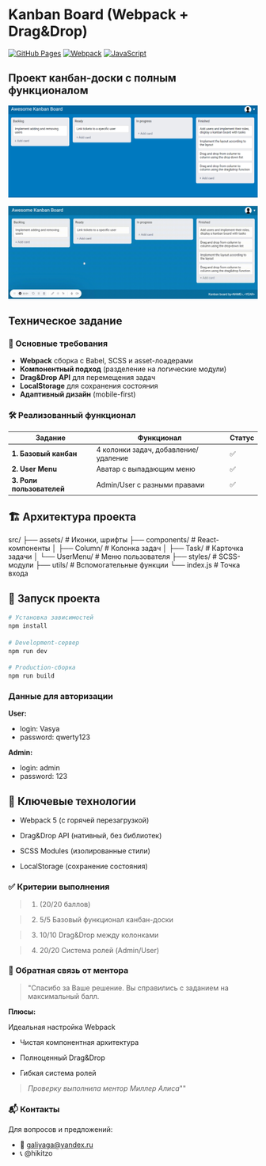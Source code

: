 # Kanban Board (Webpack + Drag&Drop)

[![GitHub Pages](https://img.shields.io/badge/Live_Demo-FF6B6B?style=for-the-badge&logo=github)](https://your-username.github.io/kanban-board)
[![Webpack](https://img.shields.io/badge/Webpack-8DD6F9?style=for-the-badge&logo=webpack)](https://webpack.js.org/)
[![JavaScript](https://img.shields.io/badge/JavaScript-F7DF1E?style=for-the-badge&logo=javascript)](https://developer.mozilla.org/ru/docs/Web/JavaScript)

## Проект канбан-доски с полным функционалом

![Превью приложения](./img/ExampleCanbanBoard.png)

<img src="./img/ScreenityCanban.gif" >

## Техническое задание

### 📌 Основные требования
- **Webpack** сборка с Babel, SCSS и asset-лоадерами
- **Компонентный подход** (разделение на логические модули)
- **Drag&Drop API** для перемещения задач
- **LocalStorage** для сохранения состояния
- **Адаптивный дизайн** (mobile-first)

### 🛠 Реализованный функционал
| Задание | Функционал | Статус |
|---------|------------|--------|
| **1. Базовый канбан** | 4 колонки задач, добавление/удаление | ✅ |
| **2. User Menu** | Аватар с выпадающим меню | ✅ |
| **3. Роли пользователей** | Admin/User с разными правами | ✅ |

## 🏗️ Архитектура проекта
src/
├── assets/ # Иконки, шрифты
├── components/ # React-компоненты
│ ├── Column/ # Колонка задач
│ ├── Task/ # Карточка задачи
│ └── UserMenu/ # Меню пользователя
├── styles/ # SCSS-модули
├── utils/ # Вспомогательные функции
└── index.js # Точка входа


## 🚀 Запуск проекта
```bash
# Установка зависимостей
npm install

# Development-сервер
npm run dev

# Production-сборка
npm run build
```
### Данные для авторизации

**User:**

- login: Vasya
- password: qwerty123

**Admin:**

- login: admin
- password: 123

## 🔧 Ключевые технологии
- Webpack 5 (с горячей перезагрузкой)

- Drag&Drop API (нативный, без библиотек)

- SCSS Modules (изолированные стили)

- LocalStorage (сохранение состояния)

### ✅ Критерии выполнения 
> 1. (20/20 баллов)

> 2. 5/5 Базовый функционал канбан-доски

> 3. 10/10 Drag&Drop между колонками

> 4. 20/20 Система ролей (Admin/User)

### 📝 Обратная связь от ментора
> "Спасибо за Ваше решение. Вы справились с заданием на максимальный балл.

**Плюсы:**

Идеальная настройка Webpack

* Чистая компонентная архитектура

* Полноценный Drag&Drop

* Гибкая система ролей

>*Проверку выполнила ментор Миллер Алиса*""

### 📬 Контакты
Для вопросов и предложений:
* 📧 galiyaga@yandex.ru
* 📞 @hikitzo